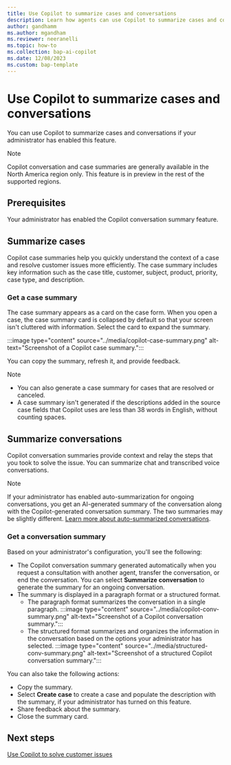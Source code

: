 ```yaml
---
title: Use Copilot to summarize cases and conversations
description: Learn how agents can use Copilot to summarize cases and conversations in Customer Service workspace.
author: gandhamm 
ms.author: mgandham 
ms.reviewer: neeranelli 
ms.topic: how-to 
ms.collection: bap-ai-copilot
ms.date: 12/08/2023
ms.custom: bap-template 
---
```


# Use Copilot to summarize cases and conversations 

You can use Copilot to summarize cases and conversations if your administrator has enabled this feature.

> [!NOTE]
> Copilot conversation and case summaries are generally available in the North America region only. This feature is in preview in the rest of the supported regions.

## Prerequisites

Your administrator has enabled the Copilot conversation summary feature.

## Summarize cases

Copilot case summaries help you quickly understand the context of a case and resolve customer issues more efficiently. The case summary includes key information such as the case title, customer, subject, product, priority, case type, and description.

### Get a case summary

The case summary appears as a card on the case form. When you open a case, the case summary card is collapsed by default so that your screen isn't cluttered with information. Select the card to expand the summary.

:::image type="content" source="../media/copilot-case-summary.png" alt-text="Screenshot of a Copilot case summary.":::

You can copy the summary, refresh it, and provide feedback.

> [!NOTE]
> - You can also generate a case summary for cases that are resolved or canceled.
> - A case summary isn't generated if the descriptions added in the source case fields that Copilot uses are less than 38 words in English, without counting spaces.

## Summarize conversations

Copilot conversation summaries provide context and relay the steps that you took to solve the issue. You can summarize chat and transcribed voice conversations.

> [!NOTE]
> If your administrator has enabled auto-summarization for ongoing conversations, you get an AI-generated summary of the conversation along with the Copilot-generated conversation summary. The two summaries may be slightly different. [Learn more about auto-summarized conversations](cs-ai-generated-summary.md).

### Get a conversation summary

Based on your administrator's configuration, you'll see the following:

- The Copilot conversation summary generated automatically when you request a consultation with another agent, transfer the conversation, or end the conversation. You can select **Summarize conversation** to generate the summary for an ongoing conversation.
- The summary is displayed in a paragraph format or a structured format.
  - The paragraph format summarizes the conversation in a single paragraph.
     :::image type="content" source="../media/copilot-conv-summary.png" alt-text="Screenshot of a Copilot conversation summary.":::
  - The structured format summarizes and organizes the information in the conversation based on the options your administrator has selected. 
     :::image type="content" source="../media/structured-conv-summary.png" alt-text="Screenshot of a structured Copilot conversation summary.":::
       
You can also take the following actions:

- Copy the summary.
- Select **Create case** to create a case and populate the description with the summary, if your administrator has turned on this feature.
- Share feedback about the summary.
- Close the summary card.

## Next steps

[Use Copilot to solve customer issues](use-copilot-features.md)

